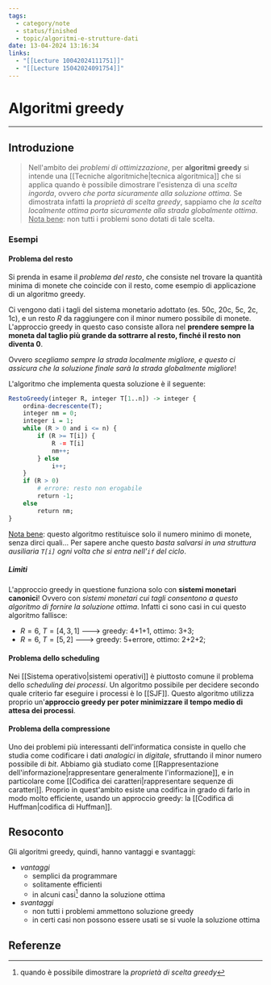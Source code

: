 ```yaml
---
tags:
  - category/note
  - status/finished
  - topic/algoritmi-e-strutture-dati
date: 13-04-2024 13:16:34
links:
  - "[[Lecture 10042024111751]]"
  - "[[Lecture 15042024091754]]"
---
```

# Algoritmi greedy
---
## Introduzione
> Nell'ambito dei _problemi di ottimizzazione_, per **algoritmi greedy** si intende una [[Tecniche algoritmiche|tecnica algoritmica]] che si applica quando è possibile dimostrare l'esistenza di una _scelta ingorda_, ovvero _che porta sicuramente alla soluzione ottima_. Se dimostrata infatti la _proprietà di scelta greedy_, sappiamo che _la scelta localmente ottima porta sicuramente alla strada globalmente ottima_.
> <u>Nota bene</u>: non tutti i problemi sono dotati di tale scelta.

### Esempi
#### Problema del resto
Si prenda in esame il _problema del resto_, che consiste nel trovare la quantità minima di monete che coincide con il resto, come esempio di applicazione di un algoritmo greedy.

Ci vengono dati i tagli del sistema monetario adottato (es. 50c, 20c, 5c, 2c, 1c), e un resto $R$ da raggiungere con il minor numero possibile di monete. L'approccio greedy in questo caso consiste allora nel **prendere sempre la moneta dal taglio più grande da sottrarre al resto, finché il resto non diventa $0$**.

Ovvero _scegliamo sempre la strada localmente migliore, e questo ci assicura che la soluzione finale sarà la strada globalmente migliore_!

L'algoritmo che implementa questa soluzione è il seguente:
```R
RestoGreedy(integer R, integer T[1..n]) -> integer {
	ordina-decrescente(T);
	integer nm = 0;
	integer i = 1;
	while (R > 0 and i <= n) {
		if (R >= T[i]) {
			R -= T[i]
			nm++;
		} else
			i++;
	}
	if (R > 0)
		# errore: resto non erogabile
		return -1;
	else
		return nm;
}
```

<u>Nota bene</u>: questo algoritmo restituisce solo il numero minimo di monete, senza dirci quali... Per sapere anche questo _basta salvarsi in una struttura ausiliaria `T[i]` ogni volta che si entra nell'`if` del ciclo_.

##### Limiti
L'approccio greedy in questione funziona solo con **sistemi monetari canonici**! Ovvero con _sistemi monetari cui tagli consentono a questo algoritmo di fornire la soluzione ottima_.
Infatti ci sono casi in cui questo algoritmo fallisce:
- $R = 6, \ T = [4, 3, 1]$ ---> greedy: 4+1+1, ottimo: 3+3;
- $R = 6, \ T = [5, 2]$ ---> greedy: 5+errore, ottimo: 2+2+2;

#### Problema dello scheduling
Nei [[Sistema operativo|sistemi operativi]] è piuttosto comune il problema dello _scheduling dei processi_. Un algoritmo possibile per decidere secondo quale criterio far eseguire i processi è lo [[SJF]]. Questo algoritmo utilizza proprio un'**approccio greedy per poter minimizzare il tempo medio di attesa dei processi**.

#### Problema della compressione
Uno dei problemi più interessanti dell'informatica consiste in quello che studia come codificare i dati _analogici_ in _digitale_, sfruttando il minor numero possibile di _bit_. Abbiamo già studiato come [[Rappresentazione dell'informazione|rappresentare generalmente l'informazione]], e in particolare come [[Codifica dei caratteri|rappresentare sequenze di caratteri]]. Proprio in quest'ambito esiste una codifica in grado di farlo in modo molto efficiente, usando un approccio greedy: la [[Codifica di Huffman|codifica di Huffman]].

## Resoconto
Gli algoritmi greedy, quindi, hanno vantaggi e svantaggi:
- _vantaggi_
	- semplici da programmare
	- solitamente efficienti
	- in alcuni casi[^1] danno la soluzione ottima
- _svantaggi_
	- non tutti i problemi ammettono soluzione greedy
	- in certi casi non possono essere usati se si vuole la soluzione ottima

## Referenze
[^1]: quando è possibile dimostrare la _proprietà di scelta greedy_